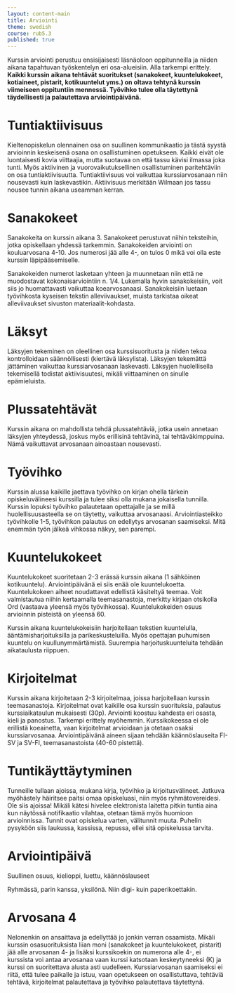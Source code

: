 ```yaml
---
layout: content-main
title: Arviointi
theme: swedish
course: rub5.3
published: true
---
```


Kurssin arviointi perustuu ensisijaisesti läsnäoloon oppitunneilla ja niiden
aikana tapahtuvan työskentelyn eri osa-alueisiin. Alla tarkempi erittely. **Kaikki kurssin aikana tehtävät suoritukset (sanakokeet, kuuntelukokeet, kotiaineet, pistarit, kotikuuntelut yms.) on oltava tehtynä kurssin viimeiseen oppituntiin mennessä. Työvihko tulee olla täytettynä täydellisesti ja palautettava arviointipäivänä.**

# Tuntiaktiivisuus
Kieltenopiskelun olennainen osa on suullinen kommunikaatio ja tästä syystä
arvioinnin keskeisenä osana on osallistuminen opetukseen. Kaikki eivät ole
luontaisesti kovia viittaajia, mutta suotavaa on että tassu kävisi ilmassa joka
tunti. Myös aktiivinen ja vuorovaikutuksellinen osallistuminen paritehtäviin on
osa tuntiaktiivisuutta. Tuntiaktiivisuus voi vaikuttaa kurssiarvosanaan niin
nousevasti kuin laskevastikin. Aktiivisuus merkitään Wilmaan jos tassu nousee tunnin aikana useamman kerran. 

# Sanakokeet
Sanakokeita on kurssin aikana 3. Sanakokeet perustuvat niihin teksteihin,
jotka opiskellaan yhdessä tarkemmin. Sanakokeiden arviointi on kouluarvosana
4-10. Jos numerosi jää alle 4-, on tulos 0 mikä voi olla este kurssin läpipääsemiselle.

Sanakokeiden numerot lasketaan yhteen ja muunnetaan niin että ne muodostavat
kokonaisarviointiin n. 1/4. Lukemalla hyvin sanakokeisiin, voit siis jo huomattavasti vaikuttaa koearvosanaasi. Sanakokeisiin luetaan työvihkosta kyseisen tekstin alleviivaukset, muista tarkistaa oikeat alleviivaukset sivuston materiaalit-kohdasta.

# Läksyt
Läksyjen tekeminen on oleellinen osa kurssisuoritusta ja niiden tekoa
kontrolloidaan säännöllisesti (kiertävä läksylista). Läksyjen tekemättä jättäminen vaikuttaa kurssiarvosanaan laskevasti. Läksyjen huolellisella tekemisellä todistat aktiivisuutesi, mikäli viittaaminen on sinulle epämieluista. 

# Plussatehtävät
Kurssin aikana on mahdollista tehdä plussatehtäviä, jotka usein annetaan
läksyjen yhteydessä, joskus myös erillisinä tehtävinä, tai tehtäväkimppuina.
Nämä vaikuttavat arvosanaan ainoastaan nousevasti.

# Työvihko
Kurssin alussa kaikille jaettava työvihko on kirjan ohella tärkein opiskeluvälineesi
kurssilla ja tulee siksi olla mukana jokaisella tunnilla. Kurssin lopuksi työvihko
palautetaan opettajalle ja se millä huolellisuusasteella se on täytetty, vaikuttaa
arvosanaasi. Arviointiasteikko työvihkolle 1-5, työvihkon palautus on edellytys arvosanan saamiseksi. Mitä enemmän työn jälkeä vihkossa näkyy, sen parempi.

# Kuuntelukokeet
Kuuntelukokeet suoritetaan 2-3 erässä kurssin aikana (1 sähköinen kotikuuntelu). Arviointipäivänä ei siis enää
ole kuuntelukoetta. Kuuntelukokeen aiheet noudattavat edellistä
käsiteltyä teemaa. Voit valmistautua niihin kertaamalla teemasanastoja, merkitty
kirjaan otsikolla Ord (vastaava yleensä myös työvihkossa). Kuuntelukokeiden osuus arvioinnin pisteistä on yleensä 60.

Kurssin aikana kuuntelukokeisiin harjoitellaan tekstien kuuntelulla, ääntämisharjoituksilla ja parikeskusteluilla. Myös opettajan puhumisen kuuntelu on kuullunymmärtämistä. Suurempia harjoituskuunteluita tehdään aikataulusta riippuen.

# Kirjoitelmat
Kurssin aikana kirjoitetaan 2-3 kirjoitelmaa, joissa harjoitellaan kurssin teemasanastoja. Kirjoitelmat ovat kaikille osa kurssin suorituksia, palautus kurssiaikataulun mukaisesti (30p). Arviointi koostuu kahdesta eri osasta, kieli ja panostus. Tarkempi erittely myöhemmin. Kurssikokeessa ei ole erillistä koeainetta, vaan kirjoitelmat arvioidaan ja otetaan osaksi kurssiarvosanaa. Arviointipäivänä aineen sijaan tehdään käännöslauseita FI-SV ja SV-FI, teemasanastoista (40-60 pistettä).

# Tuntikäyttäytyminen
Tunneille tullaan ajoissa, mukana kirja, työvihko ja kirjoitusvälineet. Jatkuva
myöhästely häiritsee paitsi omaa opiskeluasi, niin myös ryhmätovereidesi. Ole siis ajoissa! Mikäli kätesi hivelee elektronista laitetta pitkin tuntia aina kun näytössä notifikaatio vilahtaa, otetaan tämä myös huomioon arvioinnissa.
Tunnit ovat opiskelua varten, välitunnit muuta. Puhelin pysyköön siis laukussa, kassissa, repussa, ellei sitä opiskelussa tarvita.

# Arviointipäivä
Suullinen osuus, kielioppi, luettu, käännöslauseet

Ryhmässä, parin kanssa, yksilönä. Niin digi- kuin paperikoettakin.

# Arvosana 4
Nelonenkin on ansaittava ja edellyttää jo jonkin verran osaamista. Mikäli kurssin
osasuorituksista liian moni (sanakokeet ja kuuntelukokeet, pistarit) jää alle arvosanan 4- ja lisäksi
kurssikoekin on numerona alle 4-, ei kurssista voi antaa arvosanaa vaan kurssi
katsotaan keskeytyneeksi (K) ja kurssi on suoritettava alusta asti uudelleen. Kurssiarvosanan saamiseksi ei riitä, että tulee paikalle ja istuu, vaan opetukseen on osallistuttava, tehtäviä tehtävä, kirjoitelmat palautettava ja työvihko palautettava täytettynä.
